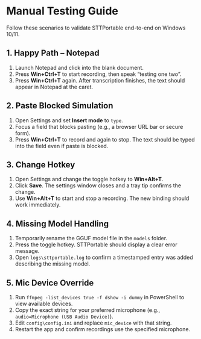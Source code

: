 # Manual Testing Guide

Follow these scenarios to validate STTPortable end-to-end on Windows 10/11.

## 1. Happy Path – Notepad

1. Launch Notepad and click into the blank document.
2. Press **Win+Ctrl+T** to start recording, then speak “testing one two”.
3. Press **Win+Ctrl+T** again. After transcription finishes, the text should appear in Notepad at the caret.

## 2. Paste Blocked Simulation

1. Open Settings and set **Insert mode** to `type`.
2. Focus a field that blocks pasting (e.g., a browser URL bar or secure form).
3. Press **Win+Ctrl+T** to record and again to stop. The text should be typed into the field even if paste is blocked.

## 3. Change Hotkey

1. Open Settings and change the toggle hotkey to **Win+Alt+T**.
2. Click **Save**. The settings window closes and a tray tip confirms the change.
3. Use **Win+Alt+T** to start and stop a recording. The new binding should work immediately.

## 4. Missing Model Handling

1. Temporarily rename the GGUF model file in the `models` folder.
2. Press the toggle hotkey. STTPortable should display a clear error message.
3. Open `logs\sttportable.log` to confirm a timestamped entry was added describing the missing model.

## 5. Mic Device Override

1. Run `ffmpeg -list_devices true -f dshow -i dummy` in PowerShell to view available devices.
2. Copy the exact string for your preferred microphone (e.g., `audio=Microphone (USB Audio Device)`).
3. Edit `config\config.ini` and replace `mic_device` with that string.
4. Restart the app and confirm recordings use the specified microphone.
